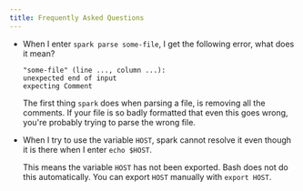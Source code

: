 ```yaml
---
title: Frequently Asked Questions
---
```


- When I enter `spark parse some-file`, I get the following error, what does it mean?
    ```
    "some-file" (line ..., column ...):
    unexpected end of input
    expecting Comment
    ```
    
    The first thing `spark` does when parsing a file, is removing all the comments.
    If your file is so badly formatted that even this goes wrong, you're probably trying to parse the wrong file.

- When I try to use the variable `HOST`, spark cannot resolve it even though it is there when I enter `echo $HOST`.
  
  This means the variable `HOST` has not been exported.
  Bash does not do this automatically.
  You can export `HOST` manually with `export HOST`.
